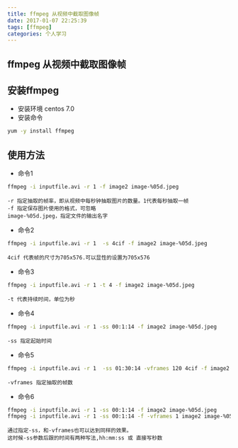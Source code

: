 ```yaml
---
title: ffmpeg 从视频中截取图像帧
date: 2017-01-07 22:25:39
tags: [ffmpeg]
categories: 个人学习
---
```

## ffmpeg 从视频中截取图像帧

## 安装ffmpeg
* 安装环境
 centos 7.0
* 安装命令
```bash
yum -y install ffmpeg
```
## 使用方法
* 命令1
<!-- more -->
```bash
ffmpeg -i inputfile.avi -r 1 -f image2 image-%05d.jpeg
```
    -r 指定抽取的帧率，即从视频中每秒钟抽取图片的数量。1代表每秒抽取一帧
    -f 指定保存图片使用的格式，可忽略
    image-%05d.jpeg，指定文件的输出名字
* 命令2
```bash
ffmpeg -i inputfile.avi -r 1  -s 4cif -f image2 image-%05d.jpeg
```
    4cif 代表帧的尺寸为705x576.可以显性的设置为705x576
* 命令3
```bash
ffmpeg -i inputfile.avi -r 1 -t 4 -f image2 image-%05d.jpeg
```
    -t 代表持续时间，单位为秒
* 命令4
```bash
ffmpeg -i inputfile.avi -r 1 -ss 00:1:14 -f image2 image-%05d.jpeg
```
    -ss 指定起始时间
* 命令5
```bash
ffmpeg -i inputfile.avi -r 1  -ss 01:30:14 -vframes 120 4cif -f image2 image-%05d.jpeg
```
    -vframes 指定抽取的帧数
* 命令6
```bash
ffmpeg -i inputfile.avi -r 1 -ss 00:1:14 -f image2 image-%05d.jpeg
ffmpeg -i inputfile.avi -r 1 -ss 00:1:14 -f -vframes 1 image2 image-%05d.jpeg
```
    通过指定-ss，和-vframes也可以达到同样的效果。
    这时候-ss参数后跟的时间有两种写法,hh:mm:ss 或 直接写秒数 

